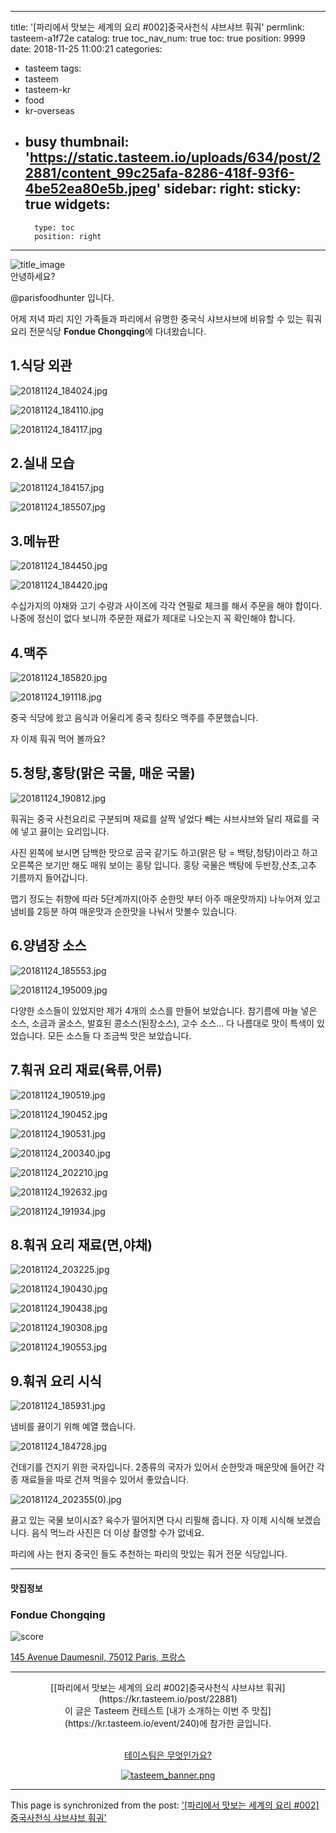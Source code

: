 
---
title: '[파리에서 맛보는 세계의 요리 #002]중국사천식 샤브샤브 훠궈'
permlink: tasteem-a1f72e
catalog: true
toc_nav_num: true
toc: true
position: 9999
date: 2018-11-25 11:00:21
categories:
- tasteem
tags:
- tasteem
- tasteem-kr
- food
- kr-overseas
- busy
thumbnail: 'https://static.tasteem.io/uploads/634/post/22881/content_99c25afa-8286-418f-93f6-4be52ea80e5b.jpeg'
sidebar:
    right:
        sticky: true
widgets:
    -
        type: toc
        position: right
---


![title_image](https://static.tasteem.io/uploads/634/post/22881/content_99c25afa-8286-418f-93f6-4be52ea80e5b.jpeg)
<br/>
안녕하세요?

@parisfoodhunter 입니다.

어제 저녁 파리 지인 가족들과 파리에서 유명한 중국식 샤브샤브에 비유할 수 있는 훠궈 요리 전문식당 **Fondue Chongqing**에 다녀왔습니다. 

## 1.식당 외관


![20181124_184024.jpg](https://static.tasteem.io/uploads/image/image/110447/b732ac2c-7a9c-47a6-b62b-10234738a91e.jpeg)


![20181124_184110.jpg](https://static.tasteem.io/uploads/image/image/110448/4ce6ec76-ada1-4125-ac72-84d3d6e11cac.jpeg)


![20181124_184117.jpg](https://static.tasteem.io/uploads/image/image/110449/4ce6ec76-ada1-4125-ac72-84d3d6e11cac.jpeg)


## 2.실내 모습


![20181124_184157.jpg](https://static.tasteem.io/uploads/image/image/110450/b732ac2c-7a9c-47a6-b62b-10234738a91e.jpeg)


![20181124_185507.jpg](https://static.tasteem.io/uploads/image/image/110451/4ce6ec76-ada1-4125-ac72-84d3d6e11cac.jpeg)


## 3.메뉴판


![20181124_184450.jpg](https://static.tasteem.io/uploads/image/image/110453/b732ac2c-7a9c-47a6-b62b-10234738a91e.jpeg)


![20181124_184420.jpg](https://static.tasteem.io/uploads/image/image/110455/b732ac2c-7a9c-47a6-b62b-10234738a91e.jpeg)

수십가지의 야채와 고기 수량과 사이즈에 각각 연필로 체크를 해서 주문을 해야 합이다.  나중에 정신이 없다 보니까 주문한 재료가 제대로 나오는지 꼭 확인해야 합니다. 

## 4.맥주


![20181124_185820.jpg](https://static.tasteem.io/uploads/image/image/110457/4ce6ec76-ada1-4125-ac72-84d3d6e11cac.jpeg)


![20181124_191118.jpg](https://static.tasteem.io/uploads/image/image/110458/b732ac2c-7a9c-47a6-b62b-10234738a91e.jpeg)

중국 식당에 왔고 음식과 어울리게 중국 칭타오 맥주를 주문했습니다. 

자 이제 훠궈 먹어 볼까요?

## 5.청탕,홍탕(맑은 국물, 매운 국물)




![20181124_190812.jpg](https://static.tasteem.io/uploads/image/image/110459/4ce6ec76-ada1-4125-ac72-84d3d6e11cac.jpeg)

훠궈는 중국 사천요리로 구분되며 재료를 살짝 넣었다 빼는 샤브샤브와 달리 재료를 국에 넣고 끓이는 요리입니다. 

사진 왼쪽에 보시면  담백한 맛으로 곰국 같기도 하고(맑은 탕 = 백탕,청탕)이라고 하고 오른쪽은 보기만 해도 매워 보이는 홍탕 입니다. 홍탕 국물은 백탕에 두반장,산초,고추 기름까지 들어갑니다.

맵기 정도는 취향에 따라 5단계까지(아주 순한맛 부터 아주 매운맛까지) 나누어져 있고 냄비를 2등분 하여 매운맛과 순한맛을 나눠서 맛볼수 있습니다. 

## 6.양념장 소스


![20181124_185553.jpg](https://static.tasteem.io/uploads/image/image/110461/4ce6ec76-ada1-4125-ac72-84d3d6e11cac.jpeg)


![20181124_195009.jpg](https://static.tasteem.io/uploads/image/image/110462/4ce6ec76-ada1-4125-ac72-84d3d6e11cac.jpeg)

다양한 소스들이 있었지만 제가 4개의 소스를 만들어 보았습니다.  참기름에 마늘 넣은 소스, 소금과 굴소스, 발효된 콩소스(된장소스), 고수 소스...
다 나름대로 맛이 특색이 있었습니다.  모든 소스들 다 조금씩 맛은 보았습니다. 

## 7.훠궈 요리 재료(육류,어류)

![20181124_190519.jpg](https://static.tasteem.io/uploads/image/image/110471/b732ac2c-7a9c-47a6-b62b-10234738a91e.jpeg)


![20181124_190452.jpg](https://static.tasteem.io/uploads/image/image/110469/4ce6ec76-ada1-4125-ac72-84d3d6e11cac.jpeg)



![20181124_190531.jpg](https://static.tasteem.io/uploads/image/image/110472/4ce6ec76-ada1-4125-ac72-84d3d6e11cac.jpeg)


![20181124_200340.jpg](https://static.tasteem.io/uploads/image/image/110473/b732ac2c-7a9c-47a6-b62b-10234738a91e.jpeg)


![20181124_202210.jpg](https://static.tasteem.io/uploads/image/image/110474/b732ac2c-7a9c-47a6-b62b-10234738a91e.jpeg)


![20181124_192632.jpg](https://static.tasteem.io/uploads/image/image/110475/4ce6ec76-ada1-4125-ac72-84d3d6e11cac.jpeg)


![20181124_191934.jpg](https://static.tasteem.io/uploads/image/image/110476/4ce6ec76-ada1-4125-ac72-84d3d6e11cac.jpeg)

## 8.훠궈 요리 재료(면,야채)


![20181124_203225.jpg](https://static.tasteem.io/uploads/image/image/110477/b732ac2c-7a9c-47a6-b62b-10234738a91e.jpeg)


![20181124_190430.jpg](https://static.tasteem.io/uploads/image/image/110478/4ce6ec76-ada1-4125-ac72-84d3d6e11cac.jpeg)


![20181124_190438.jpg](https://static.tasteem.io/uploads/image/image/110479/4ce6ec76-ada1-4125-ac72-84d3d6e11cac.jpeg)


![20181124_190308.jpg](https://static.tasteem.io/uploads/image/image/110480/b732ac2c-7a9c-47a6-b62b-10234738a91e.jpeg)


![20181124_190553.jpg](https://static.tasteem.io/uploads/image/image/110481/4ce6ec76-ada1-4125-ac72-84d3d6e11cac.jpeg)

## 9.훠궈 요리 시식


![20181124_185931.jpg](https://static.tasteem.io/uploads/image/image/110482/b732ac2c-7a9c-47a6-b62b-10234738a91e.jpeg)

냄비를 끓이기 위해 예열 했습니다.


![20181124_184728.jpg](https://static.tasteem.io/uploads/image/image/110483/b732ac2c-7a9c-47a6-b62b-10234738a91e.jpeg)

건데기를 건지기 위한 국자입니다. 2종류의 국자가 있어서 순한맛과 매운맛에 들어간 각종 재료들을 따로 건져 먹을수 있어서 좋았습니다. 


![20181124_202355(0).jpg](https://static.tasteem.io/uploads/image/image/110484/b732ac2c-7a9c-47a6-b62b-10234738a91e.jpeg)

끓고 있는 국물 보이시죠? 육수가 떨어지면 다시 리필해 줍니다. 자 이제 시식해 보겠습니다. 음식 먹느라 사진은 더 이상 촬영할 수가 없네요. 

파리에 사는 현지 중국인 들도 추천하는 파리의 맛있는 훠거 전문 식당입니다.


---------------------
#### 맛집정보
### Fondue Chongqing
![score](https://static.tasteem.io/images/steem/2Crowns.png)

[145 Avenue Daumesnil, 75012 Paris, 프랑스](https://kr.tasteem.io/post/22881#map)

-----------------------------------------
<center>[[파리에서 맛보는 세계의 요리 #002]중국사천식 샤브샤브 훠궈](https://kr.tasteem.io/post/22881)
<br/>이 글은 Tasteem 컨테스트
 [내가 소개하는  이번 주 맛집](https://kr.tasteem.io/event/240)에 참가한 글입니다.

<br/>[테이스팀은 무엇인가요?](https://kr.tasteem.io/about)

[![tasteem_banner.png](https://static.tasteem.io/images/tasteem_banner_v3.png)](https://kr.tasteem.io)</center>

- - -

This page is synchronized from the post: ['[파리에서 맛보는 세계의 요리 #002]중국사천식 샤브샤브 훠궈'](https://steemit.com/@parisfoodhunter/tasteem-a1f72e)
